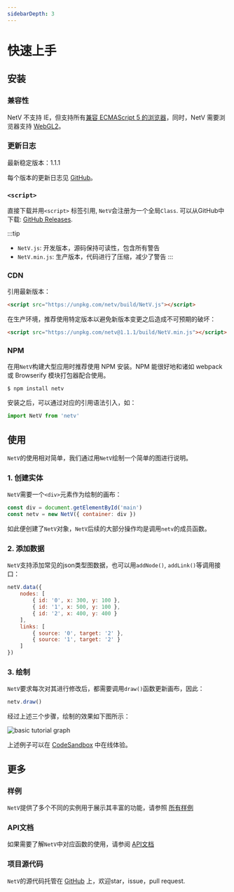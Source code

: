 ```yaml
---
sidebarDepth: 3
---
```



# 快速上手

## 安装

### 兼容性

NetV 不支持 IE，但支持所有[兼容 ECMAScript 5 的浏览器](https://caniuse.com/es5)，同时，NetV 需要浏览器支持 [WebGL2](https://get.webgl.org/webgl2/)。

### 更新日志

最新稳定版本：1.1.1

每个版本的更新日志见 [GitHub](https://github.com/ZJUVAG/NetV.js/releases)。

### `<script>`

直接下载并用`<script>` 标签引用, `NetV`会注册为一个全局`Class`.
可以从GitHub中下载: [GitHub Releases](https://github.com/ZJUVAG/NetV.js/releases).



:::tip
* `NetV.js`: 开发版本，源码保持可读性，包含所有警告
* `NetV.min.js`: 生产版本，代码进行了压缩，减少了警告
:::


### CDN

引用最新版本：

```html
<script src="https://unpkg.com/netv/build/NetV.js"></script>
```

在生产环境，推荐使用特定版本以避免新版本变更之后造成不可预期的破坏：
```html
<script src="https://unpkg.com/netv@1.1.1/build/NetV.min.js"></script>
```
### NPM

在用`NetV`构建大型应用时推荐使用 NPM 安装。NPM 能很好地和诸如 webpack 或 Browserify 模块打包器配合使用。

```shell
$ npm install netv
```

安装之后，可以通过对应的引用语法引入，如：

```js
import NetV from 'netv'
```

## 使用

`NetV`的使用相对简单，我们通过用`NetV`绘制一个简单的图进行说明。

### 1. 创建实体

`NetV`需要一个`<div>`元素作为绘制的画布：

```js
const div = document.getElementById('main')
const netv = new NetV({ container: div })
```

如此便创建了`NetV`对象，`NetV`后续的大部分操作均是调用`netv`的成员函数。

### 2. 添加数据

`NetV`支持添加常见的json类型图数据，也可以用`addNode()`, `addLink()`等调用接口：

```js
netV.data({
    nodes: [
        { id: '0', x: 300, y: 100 },
        { id: '1', x: 500, y: 100 },
        { id: '2', x: 400, y: 400 }
    ],
    links: [
        { source: '0', target: '2' },
        { source: '1', target: '2' }
    ]
})
```

### 3. 绘制

`NetV`要求每次对其进行修改后，都需要调用`draw()`函数更新画布，因此：

```js
netv.draw()
```

经过上述三个步骤，绘制的效果如下图所示：

<img :src="$withBase('/basic-tutorial-graph.png')" alt="basic tutorial graph">


上述例子可以在 [CodeSandbox](https://codesandbox.io/s/netv-example-basic-8v1lj) 中在线体验。

## 更多

### 样例

`NetV`提供了多个不同的实例用于展示其丰富的功能，请参照 [所有样例](http://netv.zjuvag.org/zh/component/)

### API文档
如果需要了解`NetV`中对应函数的使用，请参阅 [API文档](http://netv.zjuvag.org/zh/API/)

### 项目源代码

`NetV`的源代码托管在 [GitHub](https://github.com/ZJUVAG/NetV.js) 上，欢迎star，issue，pull request.